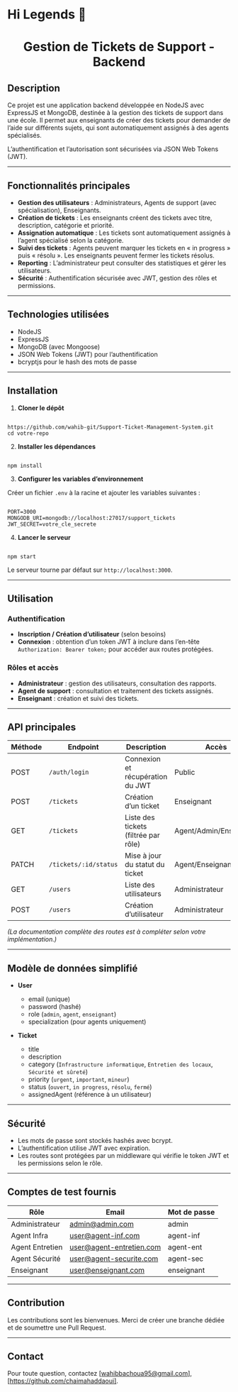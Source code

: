 # Hi Legends 👋
# <p align="center">Gestion de Tickets de Support - Backend</p>

## Description

Ce projet est une application backend développée en NodeJS avec ExpressJS et MongoDB, destinée à la gestion des tickets de support dans une école. Il permet aux enseignants de créer des tickets pour demander de l’aide sur différents sujets, qui sont automatiquement assignés à des agents spécialisés.

L’authentification et l’autorisation sont sécurisées via JSON Web Tokens (JWT).

---

## Fonctionnalités principales

- **Gestion des utilisateurs** : Administrateurs, Agents de support (avec spécialisation), Enseignants.
- **Création de tickets** : Les enseignants créent des tickets avec titre, description, catégorie et priorité.
- **Assignation automatique** : Les tickets sont automatiquement assignés à l’agent spécialisé selon la catégorie.
- **Suivi des tickets** : Agents peuvent marquer les tickets en « in progress » puis « résolu ». Les enseignants peuvent fermer les tickets résolus.
- **Reporting** : L’administrateur peut consulter des statistiques et gérer les utilisateurs.
- **Sécurité** : Authentification sécurisée avec JWT, gestion des rôles et permissions.

---

## Technologies utilisées

- NodeJS
- ExpressJS
- MongoDB (avec Mongoose)
- JSON Web Tokens (JWT) pour l’authentification
- bcryptjs pour le hash des mots de passe

---

## Installation

1. **Cloner le dépôt**

```

https://github.com/wahib-git/Support-Ticket-Management-System.git
cd votre-repo

```

2. **Installer les dépendances**

```

npm install

```

3. **Configurer les variables d’environnement**

Créer un fichier `.env` à la racine et ajouter les variables suivantes :

```

PORT=3000
MONGODB_URI=mongodb://localhost:27017/support_tickets
JWT_SECRET=votre_cle_secrete

```

4. **Lancer le serveur**

```

npm start

```

Le serveur tourne par défaut sur `http://localhost:3000`.

---

## Utilisation

### Authentification

- **Inscription / Création d’utilisateur** (selon besoins)
- **Connexion** : obtention d’un token JWT à inclure dans l’en-tête `Authorization: Bearer token;` pour accéder aux routes protégées.

### Rôles et accès

- **Administrateur** : gestion des utilisateurs, consultation des rapports.
- **Agent de support** : consultation et traitement des tickets assignés.
- **Enseignant** : création et suivi des tickets.

---

## API principales

| Méthode | Endpoint               | Description                          | Accès          |
|---------|------------------------|------------------------------------|----------------|
| POST    | `/auth/login`           | Connexion et récupération du JWT   | Public         |
| POST    | `/tickets`              | Création d’un ticket                | Enseignant     |
| GET     | `/tickets`              | Liste des tickets (filtrée par rôle)| Agent/Admin/Enseignant |
| PATCH   | `/tickets/:id/status`   | Mise à jour du statut du ticket    | Agent/Enseignant |
| GET     | `/users`                | Liste des utilisateurs             | Administrateur |
| POST    | `/users`                | Création d’utilisateur             | Administrateur |

*(La documentation complète des routes est à compléter selon votre implémentation.)*

---

## Modèle de données simplifié

- **User**

  - email (unique)
  - password (hashé)
  - role (`admin`, `agent`, `enseignant`)
  - specialization (pour agents uniquement)

- **Ticket**

  - title
  - description
  - category (`Infrastructure informatique`, `Entretien des locaux`, `Sécurité et sûreté`)
  - priority (`urgent`, `important`, `mineur`)
  - status (`ouvert`, `in progress`, `résolu`, `fermé`)
  - assignedAgent (référence à un utilisateur)

---

## Sécurité

- Les mots de passe sont stockés hashés avec bcrypt.
- L’authentification utilise JWT avec expiration.
- Les routes sont protégées par un middleware qui vérifie le token JWT et les permissions selon le rôle.

---

## Comptes de test fournis

| Rôle       | Email                     | Mot de passe   |
|------------|---------------------------|----------------|
| Administrateur | admin@admin.com           | admin       |
| Agent Infra    | user@agent-inf.com        | agent-inf      |
| Agent Entretien| user@agent-entretien.com  | agent-ent      |
| Agent Sécurité | user@agent-securite.com   | agent-sec      |
| Enseignant    | user@enseignant.com       | enseignant     |

---

## Contribution

Les contributions sont les bienvenues. Merci de créer une branche dédiée et de soumettre une Pull Request.

---

## Contact

Pour toute question, contactez [wahibbachoua95@gmail.com],[https://github.com/chaimahaddaoui].

